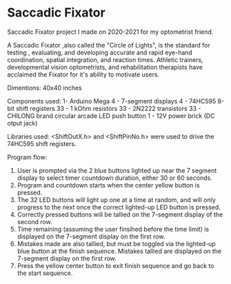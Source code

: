 # Saccadic Fixator
Saccadic Fixator project I made on 2020-2021 for my optometrist friend.

A Saccadic Fixator ,also called the "Circle of Lights", is the standard for testing , evaluating, and developing accurate and rapid eye-hand coordination, spatial integration, and reaction times.
Athletic trainers, developmental vision optometrists, and rehabilitation therapists have acclaimed the Fixator for it's ability to motivate users. 

Dimentions: 40x40 inches

Components used:
1- Arduino Mega 
4 - 7-segment displays
4 - 74HC595 8-bit shift registers
33 - 1 kOhm resistors
33 - 2N2222 transistors
33 - CHILONG brand circular arcade LED push button
1 - 12V power brick (DC otput jack)

Libraries used:
<ShiftOutX.h> and <ShiftPinNo.h> were used to drive the 74HC595 shift registers.

Program flow:
1. User is prompted via the 2 blue buttons lighted up near the 7 segment display to select timer countdown duration, either 30 or 60 seconds.
2. Program and countdown starts when the center yellow button is pressed.
3. The 32 LED buttons will light up one at a time at random, and will only progress to the next once the correct lighted-up LED button is pressed.
4. Correctly pressed buttons will be tallied on the 7-segment display of the second row.
5. Time remaining (assuming the user finsihed before the time limit) is displayed on the 7-segment display on the first row.
6. Mistakes made are also tallied, but must be toggled via the lighted-up blue button at the finish sequence. Mistakes tallied are displayed on the 7-segment display on the first row.
7. Press the yellow center button to exit finish sequence and go back to the start sequence. 





